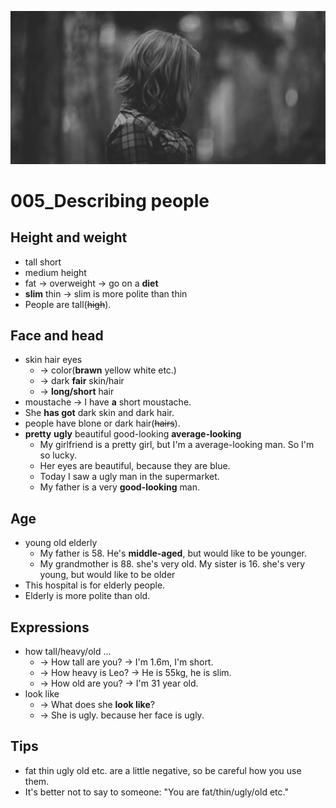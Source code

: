 ![Describing_people](https://raw.githubusercontent.com/llp103ping/images/master/English/Elementary/005_Describing_people.jpg)


# 005_Describing people


## Height and weight
+ tall short 
+ medium height 
+ fat -> overweight -> go on a **diet**
+ **slim** thin -> slim is more polite than thin
+ People are tall(~~high~~).
 <!-- more -->


 ## Face and head
+ skin hair eyes
   + -> color(**brawn** yellow white etc.) 
   + -> dark **fair** skin/hair
   + -> **long/short** hair
+ moustache -> I have **a** short moustache.
+ She **has got** dark skin and dark hair.
+ people have blone or dark hair(~~hairs~~).
+ **pretty** **ugly** beautiful good-looking **average-looking**
  + My girlfriend is a pretty girl, but I'm a average-looking man. So I'm so lucky. 
  + Her eyes are beautiful, because they are blue.
  + Today I saw a ugly man in the supermarket.
  + My father is a very **good-looking** man.


## Age 
+ young old elderly
  + My father is 58. He's **middle-aged**, but would like to be younger.
  + My grandmother is 88. she's very old. My sister is 16. she's very young, but would like to be older
+ This hospital is for elderly people.
+ Elderly is more polite than old.


## Expressions
+ how tall/heavy/old ...
  + -> How tall are you? -> I'm 1.6m, I'm short.
  + -> How heavy is Leo? -> He is 55kg, he is slim.
  + -> How old are you? -> I'm 31 year old. 
+ look like 
  + -> What does she **look like**?
  + -> She is ugly. because her face is ugly.


## Tips
+ fat thin ugly old etc. are a little negative, so be careful how you use them.
+ It's better not to say to someone: "You are fat/thin/ugly/old etc." 